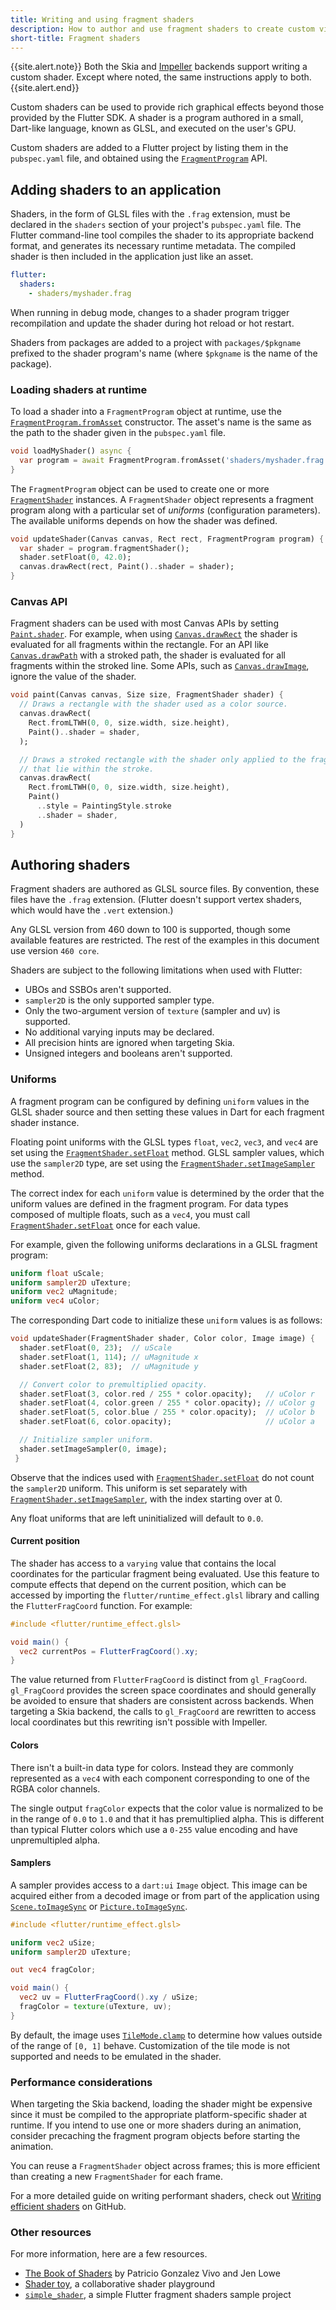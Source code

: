 ```yaml
---
title: Writing and using fragment shaders
description: How to author and use fragment shaders to create custom visual effects in your Flutter app.
short-title: Fragment shaders
---
```


{{site.alert.note}}
  Both the Skia and [Impeller][] backends support writing a
  custom shader. Except where noted, the same
  instructions apply to both.
{{site.alert.end}}

[Impeller]: {{site.url}}/perf/impeller

Custom shaders can be used to provide rich graphical effects
beyond those provided by the Flutter SDK.
A shader is a program authored in a small,
Dart-like language, known as GLSL,
and executed on the user's GPU.

Custom shaders are added to a Flutter project
by listing them in the `pubspec.yaml` file,
and obtained using the [`FragmentProgram`][] API.

[`FragmentProgram`]: {{site.api}}/flutter/dart-ui/FragmentProgram-class.html

## Adding shaders to an application

Shaders, in the form of GLSL files with the `.frag` extension,
must be declared in the `shaders` section of your project's `pubspec.yaml` file.
The Flutter command-line tool compiles the shader
to its appropriate backend format,
and generates its necessary runtime metadata.
The compiled shader is then included in the application just like an asset.

```yaml
flutter:
  shaders:
    - shaders/myshader.frag
```

When running in debug mode,
changes to a shader program trigger recompilation
and update the shader during hot reload or hot restart.

Shaders from packages are added to a project
with `packages/$pkgname` prefixed to the shader program's name
(where `$pkgname` is the name of the package).

### Loading shaders at runtime

To load a shader into a `FragmentProgram` object at runtime,
use the [`FragmentProgram.fromAsset`][] constructor.
The asset's name is the same as the path to the shader
given in the `pubspec.yaml` file.

[`FragmentProgram.fromAsset`]: {{site.api}}/flutter/dart-ui/FragmentProgram/fromAsset.html

```dart
void loadMyShader() async {
  var program = await FragmentProgram.fromAsset('shaders/myshader.frag');
}
```

The `FragmentProgram` object can be used to create
one or more [`FragmentShader`][] instances.
A `FragmentShader` object represents a fragment program
along with a particular set of _uniforms_ (configuration parameters).
The available uniforms depends on how the shader was defined.

[`FragmentShader`]: {{site.api}}/flutter/dart-ui/FragmentShader-class.html

```dart
void updateShader(Canvas canvas, Rect rect, FragmentProgram program) {
  var shader = program.fragmentShader();
  shader.setFloat(0, 42.0);
  canvas.drawRect(rect, Paint()..shader = shader);
}
```

### Canvas API

Fragment shaders can be used with most Canvas APIs
by setting [`Paint.shader`][].
For example, when using [`Canvas.drawRect`][]
the shader is evaluated for all fragments within the rectangle.
For an API like [`Canvas.drawPath`][] with a stroked path,
the shader is evaluated for all fragments within the stroked line.
Some APIs, such as [`Canvas.drawImage`][], ignore the value of the shader.

[`Canvas.drawImage`]:  {{site.api}}/flutter/dart-ui/Canvas/drawImage.html
[`Canvas.drawRect`]:   {{site.api}}/flutter/dart-ui/Canvas/drawRect.html
[`Canvas.drawPath`]:   {{site.api}}/flutter/dart-ui/Canvas/drawPath.html
[`Paint.shader`]:      {{site.api}}/flutter/dart-ui/Paint/shader.html

```dart
void paint(Canvas canvas, Size size, FragmentShader shader) {
  // Draws a rectangle with the shader used as a color source.
  canvas.drawRect(
    Rect.fromLTWH(0, 0, size.width, size.height),
    Paint()..shader = shader,
  );

  // Draws a stroked rectangle with the shader only applied to the fragments
  // that lie within the stroke.
  canvas.drawRect(
    Rect.fromLTWH(0, 0, size.width, size.height),
    Paint()
      ..style = PaintingStyle.stroke
      ..shader = shader,
  )
}

```

## Authoring shaders

Fragment shaders are authored as GLSL source files.
By convention, these files have the `.frag` extension.
(Flutter doesn't support vertex shaders,
which would have the `.vert` extension.)

Any GLSL version from 460 down to 100 is supported,
though some available features are restricted.
The rest of the examples in this document use version `460 core`.

Shaders are subject to the following limitations when used with Flutter:

* UBOs and SSBOs aren't supported.
* `sampler2D` is the only supported sampler type.
* Only the two-argument version of `texture` (sampler and uv) is supported.
* No additional varying inputs may be declared.
* All precision hints are ignored when targeting Skia.
* Unsigned integers and booleans aren't supported.

### Uniforms

A fragment program can be configured by defining `uniform` values in the GLSL shader source
and then setting these values in Dart for each fragment shader instance.

Floating point uniforms with the GLSL types
`float`, `vec2`, `vec3`, and `vec4`
are set using the [`FragmentShader.setFloat`][] method.
GLSL sampler values, which use the `sampler2D` type,
are set using the [`FragmentShader.setImageSampler`][] method.

The correct index for each `uniform` value is determined by the order
that the uniform values are defined in the fragment program.
For data types composed of multiple floats, such as a `vec4`,
you must call [`FragmentShader.setFloat`][] once for each value.

[`FragmentShader.setFloat`]: {{site.api}}/flutter/dart-ui/FragmentShader/setFloat.html
[`FragmentShader.setImageSampler`]: {{site.api}}/flutter/dart-ui/FragmentShader/setImageSampler.html

For example, given the following uniforms declarations in a GLSL fragment program:

```glsl
uniform float uScale;
uniform sampler2D uTexture;
uniform vec2 uMagnitude;
uniform vec4 uColor;
```

The corresponding Dart code to initialize these `uniform` values is as follows:

```dart
void updateShader(FragmentShader shader, Color color, Image image) {
  shader.setFloat(0, 23);  // uScale
  shader.setFloat(1, 114); // uMagnitude x
  shader.setFloat(2, 83);  // uMagnitude y

  // Convert color to premultiplied opacity.
  shader.setFloat(3, color.red / 255 * color.opacity);   // uColor r
  shader.setFloat(4, color.green / 255 * color.opacity); // uColor g
  shader.setFloat(5, color.blue / 255 * color.opacity);  // uColor b
  shader.setFloat(6, color.opacity);                     // uColor a

  // Initialize sampler uniform.
  shader.setImageSampler(0, image);
 }
 ```

Observe that the indices used with [`FragmentShader.setFloat`][]
do not count the `sampler2D` uniform.
This uniform is set separately with [`FragmentShader.setImageSampler`][],
with the index starting over at 0.

Any float uniforms that are left uninitialized will default to `0.0`.

#### Current position

The shader has access to a `varying` value that contains the local coordinates for
the particular fragment being evaluated. Use this feature to compute
effects that depend on the current position, which can be accessed by
importing the `flutter/runtime_effect.glsl` library and calling the
`FlutterFragCoord` function. For example:

```glsl
#include <flutter/runtime_effect.glsl>

void main() {
  vec2 currentPos = FlutterFragCoord().xy;
}
```

The value returned from `FlutterFragCoord` is distinct from `gl_FragCoord`.
`gl_FragCoord` provides the screen space coordinates and should generally be
avoided to ensure that shaders are consistent across backends.
When targeting a Skia backend,
the calls to `gl_FragCoord` are rewritten to access local
coordinates but this rewriting isn't possible with Impeller.

#### Colors

There isn't a built-in data type for colors.
Instead they are commonly represented as a `vec4`
with each component corresponding to one of the RGBA
color channels.

The single output `fragColor` expects that the color value
is normalized to be in the range of `0.0` to `1.0`
and that it has premultiplied alpha.
This is different than typical Flutter colors which use
a `0-255` value encoding and have unpremultipled alpha.

#### Samplers

A sampler provides access to a `dart:ui` `Image` object.
This image can be acquired either from a decoded image
or from part of the application using
[`Scene.toImageSync`][] or [`Picture.toImageSync`][].

[`Picture.toImageSync`]: {{site.api}}/flutter/dart-ui/Picture/toImageSync.html
[`Scene.toImageSync`]: {{site.api}}/flutter/dart-ui/Scene/toImageSync.html

```glsl
#include <flutter/runtime_effect.glsl>

uniform vec2 uSize;
uniform sampler2D uTexture;

out vec4 fragColor;

void main() {
  vec2 uv = FlutterFragCoord().xy / uSize;
  fragColor = texture(uTexture, uv);
}
```

By default, the image uses
[`TileMode.clamp`][] to determine how values outside
of the range of `[0, 1]` behave.
Customization of the tile mode is not
supported and needs to be emulated in the shader.

[`TileMode.clamp`]: {{site.api}}/flutter/dart-ui/TileMode.html

### Performance considerations

When targeting the Skia backend,
loading the shader might be expensive since it
must be compiled to the appropriate
platform-specific shader at runtime.
If you intend to use one or more shaders during an animation,
consider precaching the fragment program objects before
starting the animation.

You can reuse a `FragmentShader` object across frames;
this is more efficient than creating a new
`FragmentShader` for each frame.

For a more detailed guide on writing performant shaders,
check out [Writing efficient shaders][] on GitHub.

[Shader compilation jank]: {{site.url}}/perf/shader
[Writing efficient shaders]: {{site.github}}/flutter/engine/blob/main/impeller/docs/shader_optimization.md

### Other resources

For more information, here are a few resources.

* [The Book of Shaders][] by Patricio Gonzalez Vivo and Jen Lowe
* [Shader toy][], a collaborative shader playground
* [`simple_shader`], a simple Flutter fragment shaders sample project

[Shader toy]: https://www.shadertoy.com/
[The Book of Shaders]: https://thebookofshaders.com/
[`simple_shader`]: {{site.repo.organization}}/samples/tree/main/simple_shader

